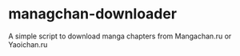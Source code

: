 managchan-downloader
====================

A simple script to download manga chapters from Mangachan.ru or Yaoichan.ru
